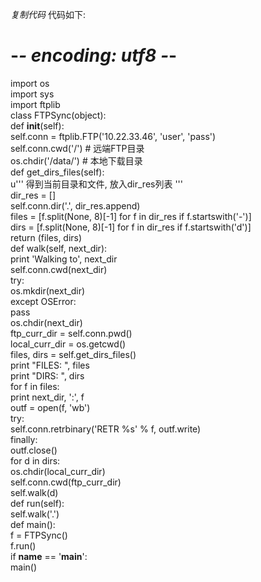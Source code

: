 _复制代码_ 代码如下:

  
# -*- encoding: utf8 -*-  
import os  
import sys  
import ftplib  
class FTPSync(object):  
def __init__(self):  
self.conn = ftplib.FTP('10.22.33.46', 'user', 'pass')  
self.conn.cwd('/') # 远端FTP目录  
os.chdir('/data/') # 本地下载目录  
def get_dirs_files(self):  
u''' 得到当前目录和文件, 放入dir_res列表 '''  
dir_res = []  
self.conn.dir('.', dir_res.append)  
files = [f.split(None, 8)[-1] for f in dir_res if f.startswith('-')]  
dirs = [f.split(None, 8)[-1] for f in dir_res if f.startswith('d')]  
return (files, dirs)  
def walk(self, next_dir):  
print 'Walking to', next_dir  
self.conn.cwd(next_dir)  
try:  
os.mkdir(next_dir)  
except OSError:  
pass  
os.chdir(next_dir)  
ftp_curr_dir = self.conn.pwd()  
local_curr_dir = os.getcwd()  
files, dirs = self.get_dirs_files()  
print "FILES: ", files  
print "DIRS: ", dirs  
for f in files:  
print next_dir, ':', f  
outf = open(f, 'wb')  
try:  
self.conn.retrbinary('RETR %s' % f, outf.write)  
finally:  
outf.close()  
for d in dirs:  
os.chdir(local_curr_dir)  
self.conn.cwd(ftp_curr_dir)  
self.walk(d)  
def run(self):  
self.walk('.')  
def main():  
f = FTPSync()  
f.run()  
if __name__ == '__main__':  
main()  

